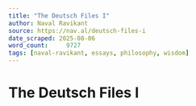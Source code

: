 ```yaml
---
title: "The Deutsch Files I"
author: Naval Ravikant
source: https://nav.al/deutsch-files-i
date_scraped: 2025-08-06
word_count:     9727
tags: [naval-ravikant, essays, philosophy, wisdom]
---
```


# The Deutsch Files I

